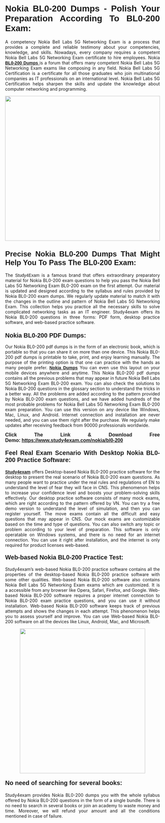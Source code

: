 <h1 style="text-align: justify;"><strong><span style="font-family:Lucida Sans Unicode,Lucida Grande,sans-serif;">Nokia BL0-200 Dumps - Polish Your Preparation According To BL0-200 Exam:</span></strong></h1>

<p style="text-align: justify;">A competency Nokia Bell Labs 5G Networking Exam is a process that provides a complete and reliable testimony about your competencies, knowledge, and skills. Nowadays, every company requires a competent Nokia Bell Labs 5G Networking Exam certificate to hire employees. Nokia <a href="https://www.study4exam.com/nokia/bl0-200-valid-dumps"><span style="font-family:Verdana,Geneva,sans-serif;"><strong>BL0-200 Dumps</strong></span></a><a href="https://www.study4exam.com/blue-prism/ad01-valid-dumps"> </a>is a forum that offers many competent Nokia Bell Labs 5G Networking Exam exams like composing in any field. Nokia Bell Labs 5G Certification is a certificate for all those graduates who join multinational companies as IT professionals on an international level. Nokia Bell Labs 5G Certification helps sharpen the skills and update the knowledge about computer networking and programming.</p>

<p style="text-align: justify;"><a href="https://www.study4exam.com/nokia/bl0-200"><img alt="" src="https://www.thequestionanswers.com/wp-content/uploads/2022/06/S4E-Cert-Exams-Questions-Banner.webp" style="width: 100%; height: 470px;" /></a></p>

<h2 style="text-align: justify;"><span style="font-family:Lucida Sans Unicode,Lucida Grande,sans-serif;"><strong><span style="font-size:24px;">Precise Nokia BL0-200 Dumps That Might Help You To Pass The BL0-200 Exam:</span></strong></span></h2>

<p style="text-align: justify;">The <span style="font-family:Lucida Sans Unicode,Lucida Grande,sans-serif;">Study4Exam</span> is a famous brand that offers extraordinary preparatory material for Nokia BL0-200 exam questions to help you pass the Nokia Bell Labs 5G Networking Exam BL0-200 exam on the first attempt. Our material is updated and designed according to the syllabus and rules provided by Nokia BL0-200 exam dumps. We regularly update material to match it with the changes in the outline and pattern of Nokia Bell Labs 5G Networking Exam. This collection helps you practice all the necessary skills to solve complicated networking tasks as an IT engineer. Study4exam offers its Nokia BL0-200 questions in three forms: PDF form, desktop practice software, and web-based practice software. </p>

<h3 style="text-align: justify;"><strong><span style="font-size:20px;"><span style="font-family:Lucida Sans Unicode,Lucida Grande,sans-serif;">Nokia BL0-200 PDF Dumps:</span></span></strong></h3>

<p style="text-align: justify;">Our Nokia BL0-200 pdf dumps is in the form of an electronic book, which is portable so that you can share it on more than one device. This Nokia BL0-200 pdf dumps is printable to take, print, and enjoy learning manually. The purpose of the printing option is that one can practice with the hands as many people prefer. <a href="https://www.study4exam.com/nokia-exams"><span style="font-family:Lucida Sans Unicode,Lucida Grande,sans-serif;"><strong>Nokia Dumps</strong></span></a> You can even use this layout on your mobile devices anywhere and anytime. This Nokia BL0-200 pdf dumps contains all the previous problems that may appear in future Nokia Bell Labs 5G Networking Exam BL0-200 exam. You can also check the solutions to Nokia BL0-200 questions in the glossary section to understand the tricks in a better way. All the problems are added according to the pattern provided by Nokia BL0-200 exam questions, and we have added hundreds of the most probable problems for Nokia Bell Labs 5G Networking Exam BL0-200 exam preparation. You can use this version on any device like Windows, Mac, Linux, and Android. Internet connection and installation are never needed, and you can use them right after the purchase. We regularly make updates after receiving feedback from 90000 professionals worldwide.</p>

<p style="text-align: justify;"><span style="font-family:Lucida Sans Unicode,Lucida Grande,sans-serif;"><strong><span style="font-size:16px;">Click The Link & Download Free Demo:</span></strong></span> <strong><span style="font-family:Lucida Sans Unicode,Lucida Grande,sans-serif;"><span style="font-size:16px;"><a href="https://www.study4exam.com/nokia/bl0-200">https://www.study4exam.com/nokia/bl0-200</a></span></span></strong></p>

<h4 style="text-align: justify;"><strong><span style="font-family:Lucida Sans Unicode,Lucida Grande,sans-serif;"><span style="font-size:20px;">Feel Real Exam Scenario With Desktop Nokia BL0-200 Practice Software:</span></span></strong></h4>

<p style="text-align: justify;"><a href="https://www.study4exam.com/"><span style="font-family:Verdana,Geneva,sans-serif;"><strong>Study4exam</strong></span></a> offers Desktop-based Nokia BL0-200 practice software for the desktop to present the real scenario of Nokia BL0-200 exam questions. As many people want to practice under the real rules and regulations of EN to understand the level of fear they will face in CNS. This phenomenon helps to increase your confidence level and boosts your problem-solving skills effectively. Our desktop practice software consists of many mock exams, which are right according to the pattern offered by VN. You can try a free demo version to understand the level of simulation, and then you can register yourself. The move exams contain all the difficult and easy questions that may appear in CNS. Our mock exams are customizable based on the time and type of questions. You can also switch any topic or problem according to your level of preparation. This software is only operatable on Windows systems, and there is no need for an internet connection. You can use it right after installation, and the internet is only required for product licenses web-based. </p>

<h4 style="text-align: justify;"><span style="font-family:Lucida Sans Unicode,Lucida Grande,sans-serif;"><strong><span style="font-size:20px;">Web-based Nokia BL0-200 Practice Test:</span></strong></span></h4>

<p style="text-align: justify;">Study4exam’s web-based Nokia BL0-200 practice software contains all the properties of the desktop-based Nokia BL0-200 practice software with some other qualities. Web-based Nokia BL0-200 software also contains Nokia Bell Labs 5G Networking Exam exams which are customized. It is a accessible from any browser like Opera, Safari, Firefox, and Google. Web-based Nokia BL0-200 software requires a proper internet connection to Nokia BL0-200 exam practice questions, and you can use it without installation. Web-based Nokia BL0-200 software keeps track of previous attempts and shows the changes in each attempt. This phenomenon helps you to assess yourself and improve. You can use Web-based Nokia BL0-200 software on all the devices like Linux, Android, Mac, and Microsoft.</p>

<p style="text-align: center;"><a href="https://www.study4exam.com/nokia/bl0-200"><img alt="" src="https://www.thequestionanswers.com/wp-content/uploads/2022/06/S4E-Cert-Exams-Questions-Discount-Banner.webp" style="width: 90%; height: 470px;" /></a></p>

<h4 style="text-align: justify;"><span style="font-family:Lucida Sans Unicode,Lucida Grande,sans-serif;"><strong><span style="font-size:20px;">No need of searching for several books:</span></strong></span></h4>

<p style="text-align: justify;">Study4exam provides Nokia BL0-200 dumps you with the whole syllabus offered by Nokia BL0-200 questions in the form of a single bundle. There is no need to search in several books or join an academy to waste money and time. Moreover, we will refund your amount and all the conditions mentioned in case of failure.</p>
